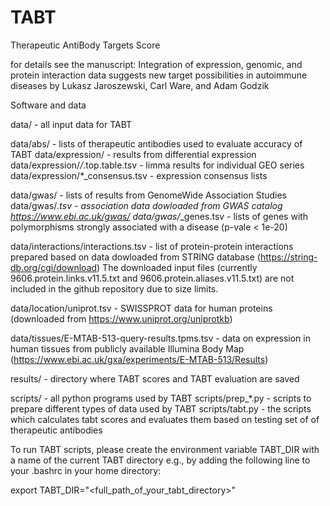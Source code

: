 # TABT

Therapeutic AntiBody Targets Score

for details see the manuscript:
Integration of expression, genomic, and protein interaction data suggests new target possibilities in autoimmune diseases
by Lukasz Jaroszewski, Carl Ware, and Adam Godzik

Software and data

data/ - all input data for TABT

data/abs/ - lists of therapeutic antibodies used to evaluate accuracy of TABT
data/expression/ - results from differential expression 
data/expression/*/*.top.table.tsv - limma results for individual GEO series
data/expression/*_consensus.tsv - expression consensus lists

data/gwas/ - lists of results from GenomeWide Association Studies
data/gwas/*.tsv - association data dowloaded from GWAS catalog https://www.ebi.ac.uk/gwas/
data/gwas/*_genes.tsv - lists of genes with polymorphisms strongly associated with a disease (p-vale < 1e-20)

data/interactions/interactions.tsv - list of protein-protein interactions prepared based on data
	dowloaded from STRING database (https://string-db.org/cgi/download)
	The downloaded input files (currently 9606.protein.links.v11.5.txt and 9606.protein.aliases.v11.5.txt)
	are not included in the github repository due to size limits.

data/location/uniprot.tsv - SWISSPROT data for human proteins
	(downloaded from https://www.uniprot.org/uniprotkb) 

data/tissues/E-MTAB-513-query-results.tpms.tsv - data on expression in human tissues
	from publicly available Illumina Body Map (https://www.ebi.ac.uk/gxa/experiments/E-MTAB-513/Results)

results/ - directory where TABT scores and TABT evaluation are saved

scripts/ - all python programs used by TABT
scripts/prep_*.py - scripts to prepare different types of data used by TABT
scripts/tabt.py - the scripts which calculates tabt scores and evaluates them based on testing set of
	of therapeutic antibodies

To run TABT scripts, please create the environment variable TABT_DIR with a name of the
current TABT directory e.g., by adding the following line to your .bashrc in your home directory:

export TABT_DIR="<full_path_of_your_tabt_directory>"
